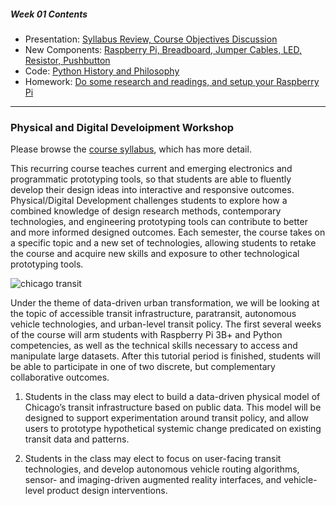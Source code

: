 ##### Week 01 Contents
- Presentation: [Syllabus Review, Course Objectives Discussion](readme.md)
- New Components: [Raspberry Pi, Breadboard, Jumper Cables, LED, Resistor, Pushbutton](circuits.md)
- Code: [Python History and Philosophy](python-philosophy.md)
- Homework: [Do some research and readings, and setup your Raspberry Pi](homework.md)

-----

### Physical and Digital Develoipment Workshop

Please browse the [course syllabus](PhysDigiDev_F19_v1.pdf), which has more detail.

This recurring course teaches current and emerging electronics and programmatic prototyping tools, so that students are able to fluently develop their design ideas into interactive and responsive outcomes. Physical/Digital Development challenges students to explore how a combined knowledge of design research methods, contemporary technologies, and engineering prototyping tools can contribute to better and more informed designed outcomes. Each semester, the course takes on a specific topic and a new set of technologies, allowing students to retake the course and acquire new skills and exposure to other technological prototyping tools.

![chicago transit](https://media.licdn.com/dms/image/C561BAQE5YfqeKoEVTQ/company-background_10000/0?e=2159024400&v=beta&t=Kbl95z4fXbOCukbzpcDe1mpw05IqLtvrwe20qrBStqQ)

Under the theme of data-driven urban transformation, we will be looking at the topic of accessible transit infrastructure, paratransit, autonomous vehicle technologies, and urban-level transit policy. The first several weeks of the course will arm students with Raspberry Pi 3B+ and Python competencies, as well as the technical skills necessary to access and manipulate large datasets. After this tutorial period is finished, students will be able to participate in one of two discrete, but complementary collaborative outcomes.

1. Students in the class may elect to build a data-driven physical model of Chicago’s transit infrastructure based on public data. This model will be designed to support experimentation around transit policy, and allow users to prototype hypothetical systemic change predicated on existing transit data and patterns. 

2. Students in the class may elect to focus on user-facing transit technologies, and develop autonomous vehicle routing algorithms, sensor- and imaging-driven augmented reality interfaces, and vehicle-level product design interventions.

